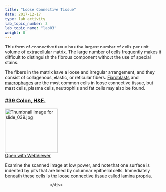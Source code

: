 ```yaml
---
title: "Loose Connective Tissue"
date: 2017-12-17
type: lab_activity
lab_topic_number: 3
lab_topic_name: "lab03"
weight: 0
---
```

<div class="entrybody">
						<p>This form of connective tissue has the largest number of cells per unit volume of extracellular matrix. The large number of cells frequently makes it difficult to distinguish the fibrous component without the use of special stains. </p>

<p>The fibers in the matrix have a loose and irregular arrangement, and they consist of collagenous, elastic, or reticular fibers. <u>Fibroblasts</u> and <u>macrophages</u> are the most common cells in loose connective tissue, but mast cells, plasma cells, neutrophils and fat cells may also be found.</p>

<h3><u>#39 Colon, <span class="caps">H&amp;E.</span></u></h3>

<div class="thumbnail"> <a href="http://virtualslides.cumc.columbia.edu/39.svs/view.apml?" target="_blank"><img alt="Thumbnail image for slide_039.jpg" src="/assets/images/slide_039-thumb-170x143-1479.jpg" width="170" height="143" class="mt-image-left"></a><br><a href="http://virtualslides.cumc.columbia.edu/39.svs/view.apml?" target="_blank">Open with WebViewer</a> </div>

<p>Examine the scanned image at low power, and note that one surface is indented by pits that are lined by columnar epithelial cells. Immediately beneath these cells is the <u>loose connective tissue</u> called <u>lamina propria</u>.</p>
						
						
						</div>
